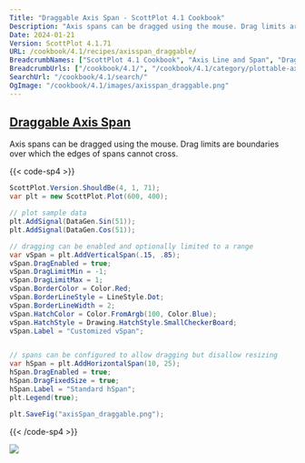 ```yaml
---
Title: "Draggable Axis Span - ScottPlot 4.1 Cookbook"
Description: "Axis spans can be dragged using the mouse. Drag limits are boundaries over which the edges of spans cannot cross."
Date: 2024-01-21
Version: ScottPlot 4.1.71
URL: /cookbook/4.1/recipes/axisspan_draggable/
BreadcrumbNames: ["ScottPlot 4.1 Cookbook", "Axis Line and Span", "Draggable Axis Span"]
BreadcrumbUrls: ["/cookbook/4.1/", "/cookbook/4.1/category/plottable-axis-line-and-span", "/cookbook/4.1/recipes/axisspan_draggable/"]
SearchUrl: "/cookbook/4.1/search/"
OgImage: "/cookbook/4.1/images/axisspan_draggable.png"
---
```


<h2><a id='draggable-axis-span' href='/cookbook/4.1/recipes/axisspan_draggable/'>Draggable Axis Span</a></h2>

Axis spans can be dragged using the mouse. Drag limits are boundaries over which the edges of spans cannot cross.

{{< code-sp4 >}}

```cs
ScottPlot.Version.ShouldBe(4, 1, 71);
var plt = new ScottPlot.Plot(600, 400);

// plot sample data
plt.AddSignal(DataGen.Sin(51));
plt.AddSignal(DataGen.Cos(51));

// dragging can be enabled and optionally limited to a range
var vSpan = plt.AddVerticalSpan(.15, .85);
vSpan.DragEnabled = true;
vSpan.DragLimitMin = -1;
vSpan.DragLimitMax = 1;
vSpan.BorderColor = Color.Red;
vSpan.BorderLineStyle = LineStyle.Dot;
vSpan.BorderLineWidth = 2;
vSpan.HatchColor = Color.FromArgb(100, Color.Blue);
vSpan.HatchStyle = Drawing.HatchStyle.SmallCheckerBoard;
vSpan.Label = "Customized vSpan";


// spans can be configured to allow dragging but disallow resizing
var hSpan = plt.AddHorizontalSpan(10, 25);
hSpan.DragEnabled = true;
hSpan.DragFixedSize = true;
hSpan.Label = "Standard hSpan";
plt.Legend(true);

plt.SaveFig("axisSpan_draggable.png");
```

{{< /code-sp4 >}}

<img src='../../images/axisspan_draggable.png' class='d-block mx-auto my-5' />


